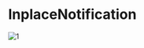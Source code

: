 # InplaceNotification
![1](https://user-images.githubusercontent.com/43637014/118468324-eedac900-b704-11eb-8d85-e1676636bf15.png)
